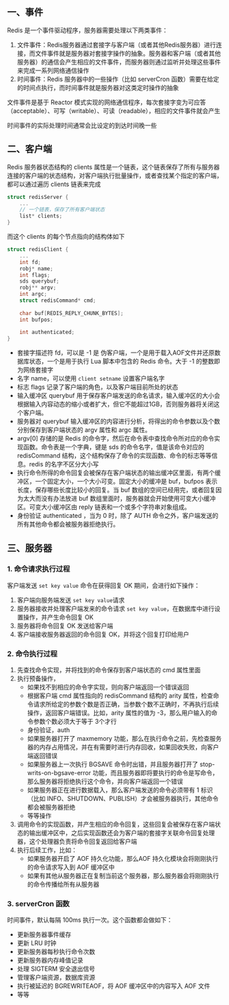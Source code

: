 ## 一、事件

Redis 是一个事件驱动程序，服务器需要处理以下两类事件：

1. 文件事件：Redis服务器通过套接字与客户端（或者其他Redis服务器）进行连接，而文件事件就是服务器对套接字操作的抽象。服务器和客户端（或者其他服务器）的通信会产生相应的文件事件，而服务器则通过监听并处理这些事件来完成一系列网络通信操作
2. 时间事件：Redis 服务器中的一些操作（比如 serverCron 函数）需要在给定的时间点执行，而时间事件就是服务器对这类定时操作的抽象

文件事件是基于 Reactor 模式实现的网络通信程序，每次套接字变为可应答（acceptable）、可写（writable）、可读（readable），相应的文件事件就会产生

时间事件的实际处理时间通常会比设定的到达时间晚一些

## 二、客户端

Redis 服务器状态结构的 clients 属性是一个链表，这个链表保存了所有与服务器连接的客户端的状态结构，对客户端执行批量操作，或者查找某个指定的客户端，都可以通过遍历 clients 链表来完成

```c
struct redisServer {
	... 
	// 一个链表，保存了所有客户端状态
	list* clients;
}
```

而这个 clients 的每个节点指向的结构体如下

```c
struct redisClient {
	...
	int fd;
	robj* name;
	int flags;
    sds querybuf;
    robj** argv;
    int argc;
    struct redisCommand* cmd;
    
    char buf[REDIS_REPLY_CHUNK_BYTES];
    int bufpos;
    
    int authenticated;
}
```

- 套接字描述符 fd，可以是 -1 是 伪客户端，一个是用于载入AOF文件并还原数据库状态，一个是用于执行 Lua 脚本中包含的 Redis 命令。大于 -1 的整数即为网络套接字
- 名字 name，可以使用 `client setname` 设置客户端名字
- 标志 flags 记录了客户端的角色，以及客户端目前所处的状态
-  输入缓冲区 querybuf 用于保存客户端发送的命名请求，输入缓冲区的大小会根据输入内容动态的缩小或者扩大，但它不能超过1GB，否则服务器将关闭这个客户端。
- 服务器对 querybuf 输入缓冲区的内容进行分析，将得出的命令参数以及个数分别保存到客户端状态的 argv 属性和 argc 属性。
- argv[0] 存储的是 Redis 的命令字，然后在命令表中查找命令所对应的命令实现函数。命令表是一个字典，键是 sds 的命令名字，值是该命令对应的 redisCommand 结构，这个结构保存了命令的实现函数、命令的标志等等信息。redis 的名字不区分大小写
- 执行命令所得的命令回复会被保存在客户端状态的输出缓冲区里面，有两个缓冲区，一个固定大小，一个大小可变。固定大小的缓冲是 buf，bufpos 表示长度，保存哪些长度比较小的回复。当 buf 数组的空间已经用完，或者回复因为太大而没有办法放进 buf 数组里面时，服务器就会开始使用可变大小缓冲区。可变大小缓冲区由 reply 链表和一个或多个字符串对象组成。
- 身份验证 authenticated ，当为 0 时，除了 AUTH 命令之外，客户端发送的所有其他命令都会被服务器拒绝执行。

## 三、服务器

### 1. 命令请求执行过程

客户端发送 `set key value` 命令在获得回复 OK 期间，会进行如下操作：

1. 客户端向服务端发送 `set key value`请求
2. 服务器接收并处理客户端发来的命令请求 `set key value`，在数据库中进行设置操作，并产生命令回复 OK
3. 服务器将命令回复 OK 发送给客户端
4. 客户端接收服务器返回的命令回复 OK，并将这个回复打印给用户

### 2. 命令执行过程

1. 先查找命令实现，并将找到的命令保存到客户端状态的 cmd 属性里面
2. 执行预备操作，
    - 如果找不到相应的命令字实现，则向客户端返回一个错误返回
    - 根据客户端 cmd 属性指向的 redisCommand 结构的 arity 属性，检查命令请求所给定的参数个数是否正确，当参数个数不正确时，不再执行后续操作，返回客户端错误。比如，arity 属性的值为 -3，那么用户输入的命令参数个数必须大于等于 3个才行
    - 身份验证，auth
    - 如果服务器打开了 maxmemory 功能，那么在执行命令之前，先检查服务器的内存占用情况，并在有需要时进行内存回收，如果回收失败，向客户端返回错误
    - 如果服务器上一次执行 BGSAVE 命令时出错，并且服务器打开了 stop-writs-on-bgsave-error 功能，而且服务器即将要执行的命令是写命令，那么服务器将拒绝执行这个命令，并向客户端返回一个错误
    - 如果服务器正在进行数据载入，那么客户端发送的命令必须带有 1 标识（比如 INFO、SHUTDOWN、PUBLISH）才会被服务器执行，其他命令都会被服务器拒绝
    - 等等操作
3. 调用命令的实现函数，并产生相应的命令回复，这些回复会被保存在客户端状态的输出缓冲区中，之后实现函数还会为客户端的套接字关联命令回复处理器，这个处理器负责将命令回复返回给客户端
4. 执行后续工作，比如：
    - 如果服务器开启了 AOF 持久化功能，那么AOF 持久化模块会将刚刚执行的命令请求写入到 AOF 缓冲区中
    - 如果有其他从服务器正在复制当前这个服务器，那么服务器会将刚刚执行的命令传播给所有从服务器

### 3. serverCron 函数

时间事件，默认每隔 100ms 执行一次。这个函数都会做如下：

- 更新服务器事件缓存
- 更新 LRU 时钟
- 更新服务器每秒执行命令次数
- 更新服务器内存峰值记录
- 处理 SIGTERM 安全退出信号
- 管理客户端资源，数据库资源
- 执行被延迟的 BGREWRITEAOF，将 AOF 缓冲区中的内容写入 AOF 文件
- 等等

